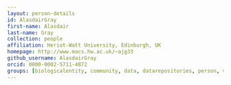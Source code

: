 ```yaml
---
layout: person-details
id: AlasdairGray
first-name: Alasdair
last-name: Gray
collection: people
affiliation: Heriot-Watt University, Edinburgh, UK
homepage: http://www.macs.hw.ac.uk/~ajg33
github_username: AlasdairGray
orcid: 0000-0002-5711-4872
groups: [biologicalentity, community, data, datarepositories, person, validation]
---
```

